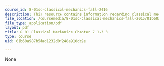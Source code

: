 ```yaml
---
course_id: 8-01sc-classical-mechanics-fall-2016
description: This resource contains information regarding classical mechanics.
file_location: /coursemedia/8-01sc-classical-mechanics-fall-2016/01b60a987b5dad1232d0f248a910dc2e_MIT8_01F16_chapter7.1_7.3.pdf
file_type: application/pdf
layout: pdf
title: 8.01 Classical Mechanics Chapter 7.1-7.3
type: course
uid: 01b60a987b5dad1232d0f248a910dc2e

---
```

None